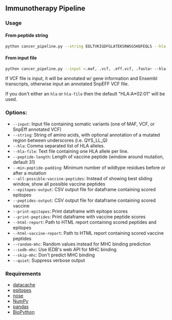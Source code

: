 ## Immunotherapy Pipeline


### Usage 
#### From peptide string
```sh
python cancer_pipeline.py --string EDLTVKIGDFGLATEKSRWSGSHQFEQLS --hla HLA-B*35:01
```

#### From input file
```sh
python cancer_pipeline.py --input <.maf, .vcf, .eff.vcf, .fasta> --hla-file <allele-file> 

```

If  VCF file is input, it will be annotated w/ gene information and Ensembl transcripts, otherwise input an annotated SnpEFF VCF file.

If you don't either an `hla` or `hla-file` then the default "HLA:A*02:01" will be used. 

### Options:
* `--input`: Input file containing somatic variants (one of MAF, VCF, or SnpEff annotated VCF)
* `--string`: String of amino acids, with optional annotation of a mutated region between underscores (i.e. QYS\_LL\_Q)
* `--hla`: Comma separated list of HLA alleles. 
* `--hla-file`: Text file containing one HLA allele per line. 
* `--peptide-length`: Length of vaccine peptide (window around mutation, default 31)
* `--min-peptide-padding`: Minimum number of wildtype residues before or after a mutation 
* `--all-possible-vaccine-peptides`: Instead of showing best sliding window, show all possible vaccine peptides
* `--epitopes-output`: CSV output file for dataframe containing scored epitopes
* `--peptides-output`: CSV output file for dataframe containing scored vaccine
* `--print-epitopes`: Print dataframe with epitope scores
* `--print-peptides`: Print dataframe with vaccine peptide scores
* `--html-report`: Path to HTML report containing scored peptides and epitopes
* `--html-vaccine-report`: Path to HTML report containing scored vaccine peptides
* `--random-mhc`: Random values instead for MHC binding prediction
* `--iedb-mhc`: Use IEDB's web API for MHC binding
* `--skip-mhc`: Don't predict MHC binding
* `--quiet`: Suppress verbose output

### Requirements

* [datacache](https://github.com/hammerlab/datacache)
* [epitopes](https://github.com/hammerlab/epitopes)
* [nose](https://nose.readthedocs.org/en/latest/)
* [NumPy](http://www.numpy.org/)
* [pandas](http://pandas.pydata.org/)
* [BioPython](http://biopython.org/wiki/Main_Page)
